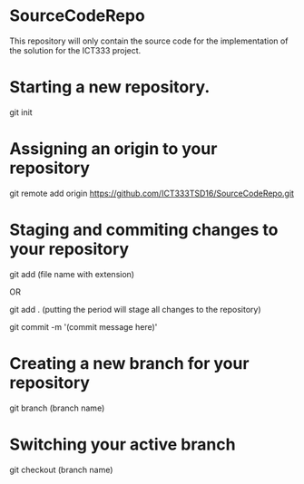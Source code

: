 # SourceCodeRepo
This repository will only contain the source code for the implementation of the solution for the ICT333 project.

# Starting a new repository.
git init

# Assigning an origin to your repository
git remote add origin https://github.com/ICT333TSD16/SourceCodeRepo.git

# Staging and commiting changes to your repository
git add (file name with extension)

OR

git add . (putting the period will stage all changes to the repository)

git commit -m '(commit message here)'

# Creating a new branch for your repository
git branch (branch name)

# Switching your active branch
git checkout (branch name)